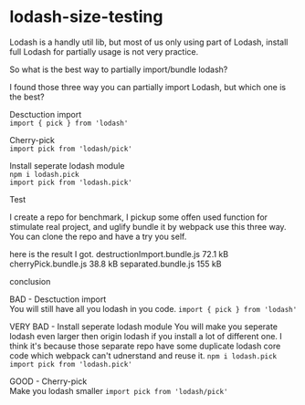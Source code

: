 # lodash-size-testing

Lodash is a handly util lib, but most of us only using part of Lodash, install full Lodash for partially usage is not very practice.

So what is the best way to partially import/bundle lodash?

I found those three way you can partially import Lodash, but which one is the best?

Desctuction import  
`import { pick } from 'lodash'`  

Cherry-pick  
`import pick from 'lodash/pick'`  

Install seperate lodash  module   
`npm i lodash.pick`   
`import pick from 'lodash.pick'`


Test

I create a repo for benchmark, I pickup some offen used function for stimulate real project, and uglify bundle it by webpack use this three way.
You can clone the repo and have a try you self.

here is the result I got.
destructionImport.bundle.js  72.1 kB
cherryPick.bundle.js  38.8 kB
separated.bundle.js   155 kB

conclusion

BAD - Desctuction import  
You will still have all you lodash in you code.
`import { pick } from 'lodash'`  

VERY BAD - Install seperate lodash module 
You will make you seperate lodash even larger then origin lodash if you install a lot of different one.
I think it's because those separate repo have some duplicate lodash core code which webpack can't udnerstand and reuse it.
`npm i lodash.pick`   
`import pick from 'lodash.pick'`

GOOD - Cherry-pick  
Make you lodash smaller
`import pick from 'lodash/pick'` 
